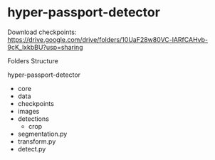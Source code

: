 # hyper-passport-detector

Download checkpoints: https://drive.google.com/drive/folders/10UaF28w80VC-lARfCAHvb-9cK_lxkbBU?usp=sharing

Folders Structure

hyper-passport-detector
  - core
  - data
  - checkpoints
  - images
  - detections
    - crop
  - segmentation.py
  - transform.py
  - detect.py



